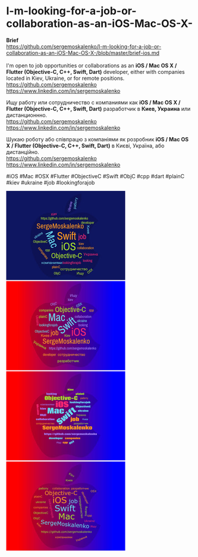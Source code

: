 # I-m-looking-for-a-job-or-collaboration-as-an-iOS-Mac-OS-X-

**Brief**<br>
https://github.com/sergemoskalenko/I-m-looking-for-a-job-or-collaboration-as-an-iOS-Mac-OS-X-/blob/master/brief-ios.md
<br><br>
I'm open to job opportunities or collaborations as an **iOS / Mac OS X / Flutter (Objective-C, C++, Swift, Dart)**  developer, either with companies located in Kiev, Ukraine, or for remote positions. <br>
https://github.com/sergemoskalenko 
<br>
https://www.linkedin.com/in/sergemoskalenko

Ищу работу или сотрудничество с компаниями как **iOS / Mac OS X / Flutter (Objective-C, C++, Swift, Dart)** разработчик в **Киев, Украина** или дистанционнно. <br>
https://github.com/sergemoskalenko 
<br>
https://www.linkedin.com/in/sergemoskalenko

Шукаю роботу або співпрацю з компаніями як розробник **iOS / Mac OS X / Flutter (Objective-C, C++, Swift, Dart)**  в Києві, Україна, або дистанційно. <br>
https://github.com/sergemoskalenko 
<br>
https://www.linkedin.com/in/sergemoskalenko

#iOS #Mac #OSX #Flutter #ObjectiveC #Swift #ObjC #cpp #dart #plainC #kiev #ukraine #job #lookingforajob

<img src=https://github.com/sergemoskalenko/I-m-looking-for-a-job-or-collaboration-as-an-iOS-Mac-OS-X-/blob/master/image1-768747.jpg>

<img src=https://github.com/sergemoskalenko/I-m-looking-for-a-job-or-collaboration-as-an-iOS-Mac-OS-X-/blob/master/image2-771116.jpg>

<img src=https://github.com/sergemoskalenko/I-m-looking-for-a-job-or-collaboration-as-an-iOS-Mac-OS-X-/blob/master/image3-773720.jpg>

<img src=https://github.com/sergemoskalenko/I-m-looking-for-a-job-or-collaboration-as-an-iOS-Mac-OS-X-/blob/master/image4-775416.jpg>
